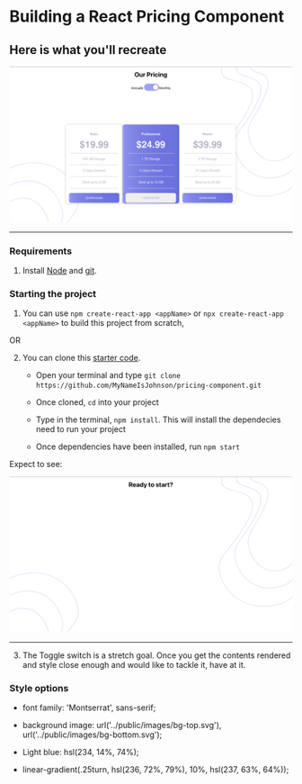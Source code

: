 # Building a React Pricing Component

## Here is what you'll recreate

![](./public/images/Screenshot.png)

---

### Requirements

1. Install [Node](https://nodejs.org/en/download/) and [git](https://github.com/git-guides/install-git).

### Starting the project

1. You can use `npm create-react-app <appName>` or `npx create-react-app <appName>` to build this project from scratch,

OR

2. You can clone this [starter code](https://github.com/MyNameIsJohnson/pricing-component).

   - Open your terminal and type `git clone https://github.com/MyNameIsJohnson/pricing-component.git `

   - Once cloned, `cd` into your project

   - Type in the terminal, `npm install`. This will install the dependecies need to run your project

   - Once dependencies have been installed, run `npm start`

Expect to see:

![](./public/images/screenshot1.png)

---

3. The Toggle switch is a stretch goal. Once you get the contents rendered and style close enough and would like to tackle it, have at it.

### Style options

- font family: 'Montserrat', sans-serif;
- background image: url('../public/images/bg-top.svg'), url('../public/images/bg-bottom.svg');

- Light blue: hsl(234, 14%, 74%);

- linear-gradient(.25turn, hsl(236, 72%, 79%), 10%, hsl(237, 63%, 64%));
